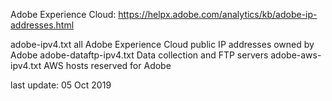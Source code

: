 Adobe Experience Cloud:
https://helpx.adobe.com/analytics/kb/adobe-ip-addresses.html

adobe-ipv4.txt		all Adobe Experience Cloud public IP addresses owned by Adobe
adobe-dataftp-ipv4.txt	Data collection and FTP servers
adobe-aws-ipv4.txt	AWS hosts reserved for Adobe


last update: 05 Oct 2019

